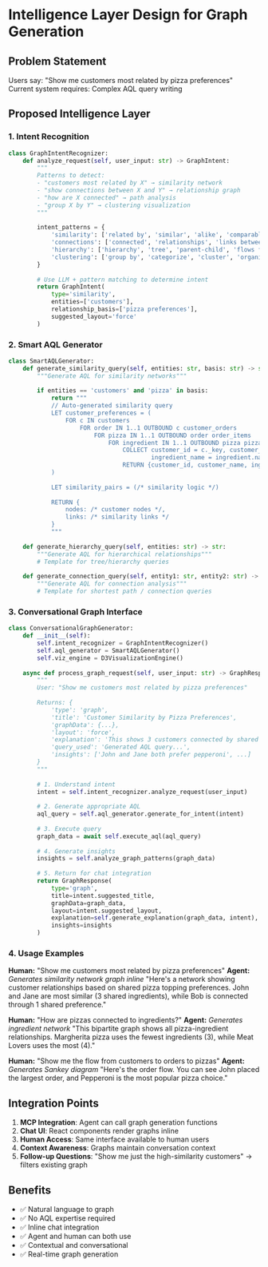 # Intelligence Layer Design for Graph Generation

## Problem Statement
Users say: "Show me customers most related by pizza preferences"
Current system requires: Complex AQL query writing

## Proposed Intelligence Layer

### 1. Intent Recognition
```python
class GraphIntentRecognizer:
    def analyze_request(self, user_input: str) -> GraphIntent:
        """
        Patterns to detect:
        - "customers most related by X" → similarity network
        - "show connections between X and Y" → relationship graph
        - "how are X connected" → path analysis
        - "group X by Y" → clustering visualization
        """
        
        intent_patterns = {
            'similarity': ['related by', 'similar', 'alike', 'comparable'],
            'connections': ['connected', 'relationships', 'links between'],
            'hierarchy': ['hierarchy', 'tree', 'parent-child', 'flows from'],
            'clustering': ['group by', 'categorize', 'cluster', 'organize']
        }
        
        # Use LLM + pattern matching to determine intent
        return GraphIntent(
            type='similarity',
            entities=['customers'],
            relationship_basis=['pizza preferences'],
            suggested_layout='force'
        )
```

### 2. Smart AQL Generator
```python
class SmartAQLGenerator:
    def generate_similarity_query(self, entities: str, basis: str) -> str:
        """Generate AQL for similarity networks"""
        
        if entities == 'customers' and 'pizza' in basis:
            return """
            // Auto-generated similarity query
            LET customer_preferences = (
                FOR c IN customers
                    FOR order IN 1..1 OUTBOUND c customer_orders
                        FOR pizza IN 1..1 OUTBOUND order order_items
                            FOR ingredient IN 1..1 OUTBOUND pizza pizza_ingredients
                                COLLECT customer_id = c._key, customer_name = c.name, 
                                        ingredient_name = ingredient.name
                                RETURN {customer_id, customer_name, ingredient: ingredient_name}
            )
            
            LET similarity_pairs = (/* similarity logic */)
            
            RETURN {
                nodes: /* customer nodes */,
                links: /* similarity links */
            }
            """
    
    def generate_hierarchy_query(self, entities: str) -> str:
        """Generate AQL for hierarchical relationships"""
        # Template for tree/hierarchy queries
        
    def generate_connection_query(self, entity1: str, entity2: str) -> str:
        """Generate AQL for connection analysis"""
        # Template for shortest path / connection queries
```

### 3. Conversational Graph Interface
```python
class ConversationalGraphGenerator:
    def __init__(self):
        self.intent_recognizer = GraphIntentRecognizer()
        self.aql_generator = SmartAQLGenerator()
        self.viz_engine = D3VisualizationEngine()
    
    async def process_graph_request(self, user_input: str) -> GraphResponse:
        """
        User: "Show me customers most related by pizza preferences"
        
        Returns: {
            'type': 'graph',
            'title': 'Customer Similarity by Pizza Preferences', 
            'graphData': {...},
            'layout': 'force',
            'explanation': 'This shows 3 customers connected by shared ingredient preferences...',
            'query_used': 'Generated AQL query...',
            'insights': ['John and Jane both prefer pepperoni', ...]
        }
        """
        
        # 1. Understand intent
        intent = self.intent_recognizer.analyze_request(user_input)
        
        # 2. Generate appropriate AQL
        aql_query = self.aql_generator.generate_for_intent(intent)
        
        # 3. Execute query
        graph_data = await self.execute_aql(aql_query)
        
        # 4. Generate insights
        insights = self.analyze_graph_patterns(graph_data)
        
        # 5. Return for chat integration
        return GraphResponse(
            type='graph',
            title=intent.suggested_title,
            graphData=graph_data,
            layout=intent.suggested_layout,
            explanation=self.generate_explanation(graph_data, intent),
            insights=insights
        )
```

### 4. Usage Examples

**Human:** "Show me customers most related by pizza preferences"
**Agent:** *Generates similarity network graph inline* "Here's a network showing customer relationships based on shared pizza topping preferences. John and Jane are most similar (3 shared ingredients), while Bob is connected through 1 shared preference."

**Human:** "How are pizzas connected to ingredients?"
**Agent:** *Generates ingredient network* "This bipartite graph shows all pizza-ingredient relationships. Margherita pizza uses the fewest ingredients (3), while Meat Lovers uses the most (4)."

**Human:** "Show me the flow from customers to orders to pizzas"
**Agent:** *Generates Sankey diagram* "Here's the order flow. You can see John placed the largest order, and Pepperoni is the most popular pizza choice."

## Integration Points

1. **MCP Integration**: Agent can call graph generation functions
2. **Chat UI**: React components render graphs inline
3. **Human Access**: Same interface available to human users
4. **Context Awareness**: Graphs maintain conversation context
5. **Follow-up Questions**: "Show me just the high-similarity customers" → filters existing graph

## Benefits
- ✅ Natural language to graph
- ✅ No AQL expertise required
- ✅ Inline chat integration
- ✅ Agent and human can both use
- ✅ Contextual and conversational
- ✅ Real-time graph generation